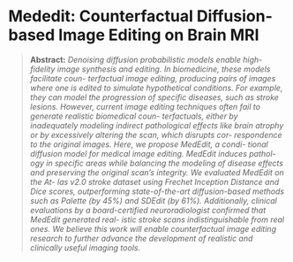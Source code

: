 # Mededit: Counterfactual Diffusion-based Image Editing on Brain MRI
> **Abstract:** *Denoising diffusion probabilistic models enable high-fidelity image synthesis and editing. In biomedicine, these models facilitate coun- terfactual image editing, producing pairs of images where one is edited to simulate hypothetical conditions. For example, they can model the progression of specific diseases, such as stroke lesions. However, current image editing techniques often fail to generate realistic biomedical coun- terfactuals, either by inadequately modeling indirect pathological effects like brain atrophy or by excessively altering the scan, which disrupts cor- respondence to the original images. Here, we propose MedEdit, a condi- tional diffusion model for medical image editing. MedEdit induces pathol- ogy in specific areas while balancing the modeling of disease effects and preserving the original scan’s integrity. We evaluated MedEdit on the At- las v2.0 stroke dataset using Frechet Inception Distance and Dice scores, outperforming state-of-the-art diffusion-based methods such as Palette (by 45%) and SDEdit (by 61%). Additionally, clinical evaluations by a board-certified neuroradiologist confirmed that MedEdit generated real- istic stroke scans indistinguishable from real ones. We believe this work will enable counterfactual image editing research to further advance the development of realistic and clinically useful imaging tools.* 
